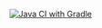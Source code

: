 [![Java CI with Gradle](https://github.com/rusLAN-000/AutomatedTestingHomeWork4/actions/workflows/gradle.yml/badge.svg)](https://github.com/rusLAN-000/AutomatedTestingHomeWork4/actions/workflows/gradle.yml)